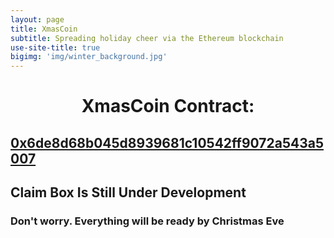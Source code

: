 ```yaml
---
layout: page
title: XmasCoin
subtitle: Spreading holiday cheer via the Ethereum blockchain
use-site-title: true
bigimg: 'img/winter_background.jpg'
---
```


# <center> XmasCoin Contract: </center>
## [0x6de8d68b045d8939681c10542ff9072a543a5007](https://etherscan.io/address/0x6de8d68b045d8939681c10542ff9072a543a5007)


<h2 class="text-center">Claim Box Is Still Under Development</h2>

<h3 class="text-center">Don't worry. Everything will be ready by Christmas Eve</h3>


<div class="spacer"></div>





<div class="spacer"></div>
